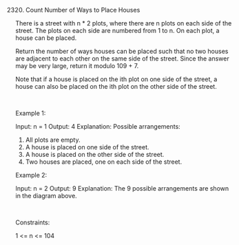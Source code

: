 2320. Count Number of Ways to Place Houses

There is a street with n * 2 plots, where there are n plots on each side of the street. The plots on each side are numbered from 1 to n. On each plot, a house can be placed.

Return the number of ways houses can be placed such that no two houses are adjacent to each other on the same side of the street. Since the answer may be very large, return it modulo 109 + 7.

Note that if a house is placed on the ith plot on one side of the street, a house can also be placed on the ith plot on the other side of the street.

 

Example 1:

Input: n = 1
Output: 4
Explanation: 
Possible arrangements:
1. All plots are empty.
2. A house is placed on one side of the street.
3. A house is placed on the other side of the street.
4. Two houses are placed, one on each side of the street.


Example 2:

Input: n = 2
Output: 9
Explanation: The 9 possible arrangements are shown in the diagram above.


 

Constraints:

1 <= n <= 104